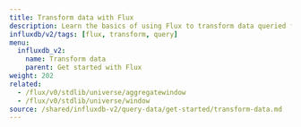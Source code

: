```yaml
---
title: Transform data with Flux
description: Learn the basics of using Flux to transform data queried from InfluxDB.
influxdb/v2/tags: [flux, transform, query]
menu:
  influxdb_v2:
    name: Transform data
    parent: Get started with Flux
weight: 202
related:
  - /flux/v0/stdlib/universe/aggregatewindow
  - /flux/v0/stdlib/universe/window
source: /shared/influxdb-v2/query-data/get-started/transform-data.md
---
```


<!-- The content for this file is located at
// SOURCE content/shared/influxdb-v2/query-data/get-started/transform-data.md -->
